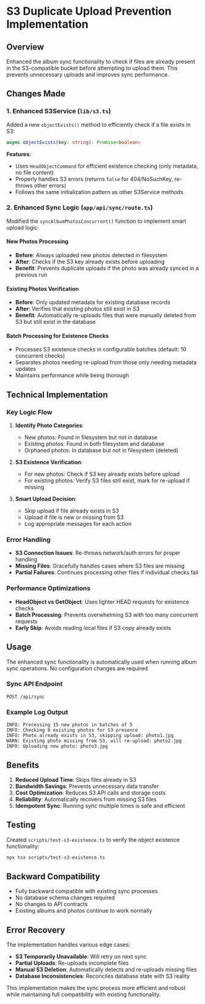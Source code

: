 # S3 Duplicate Upload Prevention Implementation

## Overview

Enhanced the album sync functionality to check if files are already present in the S3-compatible bucket before attempting to upload them. This prevents unnecessary uploads and improves sync performance.

## Changes Made

### 1. Enhanced S3Service (`lib/s3.ts`)

Added a new `objectExists()` method to efficiently check if a file exists in S3:

```typescript
async objectExists(key: string): Promise<boolean>
```

**Features:**
- Uses `HeadObjectCommand` for efficient existence checking (only metadata, no file content)
- Properly handles S3 errors (returns `false` for 404/NoSuchKey, re-throws other errors)
- Follows the same initialization pattern as other S3Service methods

### 2. Enhanced Sync Logic (`app/api/sync/route.ts`)

Modified the `syncAlbumPhotosConcurrent()` function to implement smart upload logic:

#### New Photos Processing
- **Before**: Always uploaded new photos detected in filesystem
- **After**: Checks if the S3 key already exists before uploading
- **Benefit**: Prevents duplicate uploads if the photo was already synced in a previous run

#### Existing Photos Verification
- **Before**: Only updated metadata for existing database records
- **After**: Verifies that existing photos still exist in S3
- **Benefit**: Automatically re-uploads files that were manually deleted from S3 but still exist in the database

#### Batch Processing for Existence Checks
- Processes S3 existence checks in configurable batches (default: 10 concurrent checks)
- Separates photos needing re-upload from those only needing metadata updates
- Maintains performance while being thorough

## Technical Implementation

### Key Logic Flow

1. **Identify Photo Categories**:
   - New photos: Found in filesystem but not in database
   - Existing photos: Found in both filesystem and database
   - Orphaned photos: In database but not in filesystem (deleted)

2. **S3 Existence Verification**:
   - For new photos: Check if S3 key already exists before upload
   - For existing photos: Verify S3 files still exist, mark for re-upload if missing

3. **Smart Upload Decision**:
   - Skip upload if file already exists in S3
   - Upload if file is new or missing from S3
   - Log appropriate messages for each action

### Error Handling

- **S3 Connection Issues**: Re-throws network/auth errors for proper handling
- **Missing Files**: Gracefully handles cases where S3 files are missing
- **Partial Failures**: Continues processing other files if individual checks fail

### Performance Optimizations

- **HeadObject vs GetObject**: Uses lighter HEAD requests for existence checks
- **Batch Processing**: Prevents overwhelming S3 with too many concurrent requests
- **Early Skip**: Avoids reading local files if S3 copy already exists

## Usage

The enhanced sync functionality is automatically used when running album sync operations. No configuration changes are required.

### Sync API Endpoint
```
POST /api/sync
```

### Example Log Output
```
INFO: Processing 15 new photos in batches of 5
INFO: Checking 8 existing photos for S3 presence
INFO: Photo already exists in S3, skipping upload: photo1.jpg
WARN: Existing photo missing from S3, will re-upload: photo2.jpg
INFO: Uploading new photo: photo3.jpg
```

## Benefits

1. **Reduced Upload Time**: Skips files already in S3
2. **Bandwidth Savings**: Prevents unnecessary data transfer
3. **Cost Optimization**: Reduces S3 API calls and storage costs
4. **Reliability**: Automatically recovers from missing S3 files
5. **Idempotent Sync**: Running sync multiple times is safe and efficient

## Testing

Created `scripts/test-s3-existence.ts` to verify the object existence functionality:

```bash
npx tsx scripts/test-s3-existence.ts
```

## Backward Compatibility

- Fully backward compatible with existing sync processes
- No database schema changes required
- No changes to API contracts
- Existing albums and photos continue to work normally

## Error Recovery

The implementation handles various edge cases:

- **S3 Temporarily Unavailable**: Will retry on next sync
- **Partial Uploads**: Re-uploads incomplete files
- **Manual S3 Deletion**: Automatically detects and re-uploads missing files
- **Database Inconsistencies**: Reconciles database state with S3 reality

This implementation makes the sync process more efficient and robust while maintaining full compatibility with existing functionality.
